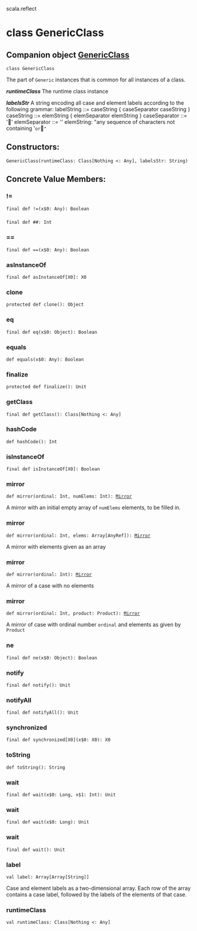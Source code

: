scala.reflect
# class GenericClass

## Companion object <a href="./GenericClass$.md">GenericClass</a>

<pre><code class="language-scala" >class GenericClass</pre></code>
The part of `Generic` instances that is common for all instances of a class.

***runtimeClass*** The runtime class instance

***labelsStr*** A string encoding all case and element labels according to the
                    following grammar:
                    labelString   ::= caseString { caseSeparator caseString }
                    caseString    ::= elemString { elemSeparator elemString }
                    caseSeparator ::= ''
                    elemSeparator ::= ' '
                    elemString: "any sequence of characters not containing ' ` or ``"`

## Constructors:
<pre><code class="language-scala" >GenericClass(runtimeClass: Class[Nothing <: Any], labelsStr: String)</pre></code>

## Concrete Value Members:
### !=
<pre><code class="language-scala" >final def !=(x$0: Any): Boolean</pre></code>

### ##
<pre><code class="language-scala" >final def ##: Int</pre></code>

### ==
<pre><code class="language-scala" >final def ==(x$0: Any): Boolean</pre></code>

### asInstanceOf
<pre><code class="language-scala" >final def asInstanceOf[X0]: X0</pre></code>

### clone
<pre><code class="language-scala" >protected def clone(): Object</pre></code>

### eq
<pre><code class="language-scala" >final def eq(x$0: Object): Boolean</pre></code>

### equals
<pre><code class="language-scala" >def equals(x$0: Any): Boolean</pre></code>

### finalize
<pre><code class="language-scala" >protected def finalize(): Unit</pre></code>

### getClass
<pre><code class="language-scala" >final def getClass(): Class[Nothing <: Any]</pre></code>

### hashCode
<pre><code class="language-scala" >def hashCode(): Int</pre></code>

### isInstanceOf
<pre><code class="language-scala" >final def isInstanceOf[X0]: Boolean</pre></code>

### mirror
<pre><code class="language-scala" >def mirror(ordinal: Int, numElems: Int): <a href="./Mirror.md">Mirror</a></pre></code>
A mirror with an initial empty array of `numElems` elements, to be filled in.

### mirror
<pre><code class="language-scala" >def mirror(ordinal: Int, elems: Array[AnyRef]): <a href="./Mirror.md">Mirror</a></pre></code>
A mirror with elements given as an array

### mirror
<pre><code class="language-scala" >def mirror(ordinal: Int): <a href="./Mirror.md">Mirror</a></pre></code>
A mirror of a case with no elements

### mirror
<pre><code class="language-scala" >def mirror(ordinal: Int, product: Product): <a href="./Mirror.md">Mirror</a></pre></code>
A mirror of case with ordinal number `ordinal` and elements as given by `Product`

### ne
<pre><code class="language-scala" >final def ne(x$0: Object): Boolean</pre></code>

### notify
<pre><code class="language-scala" >final def notify(): Unit</pre></code>

### notifyAll
<pre><code class="language-scala" >final def notifyAll(): Unit</pre></code>

### synchronized
<pre><code class="language-scala" >final def synchronized[X0](x$0: X0): X0</pre></code>

### toString
<pre><code class="language-scala" >def toString(): String</pre></code>

### wait
<pre><code class="language-scala" >final def wait(x$0: Long, x$1: Int): Unit</pre></code>

### wait
<pre><code class="language-scala" >final def wait(x$0: Long): Unit</pre></code>

### wait
<pre><code class="language-scala" >final def wait(): Unit</pre></code>

### label
<pre><code class="language-scala" >val label: Array[Array[String]]</pre></code>
Case and element labels as a two-dimensional array.
Each row of the array contains a case label, followed by the labels of the elements of that case.


### runtimeClass
<pre><code class="language-scala" >val runtimeClass: Class[Nothing <: Any]</pre></code>


